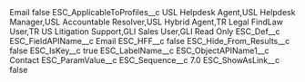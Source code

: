 <?xml version="1.0" encoding="UTF-8"?>
<CustomMetadata xmlns="http://soap.sforce.com/2006/04/metadata" xmlns:xsi="http://www.w3.org/2001/XMLSchema-instance" xmlns:xsd="http://www.w3.org/2001/XMLSchema">
    <label>Email</label>
    <protected>false</protected>
    <values>
        <field>ESC_ApplicableToProfiles__c</field>
        <value xsi:type="xsd:string">USL Helpdesk Agent,USL Helpdesk Manager,USL Accountable Resolver,USL Hybrid Agent,TR Legal FindLaw User,TR US Litigation Support,GLI Sales User,GLI Read Only</value>
    </values>
    <values>
        <field>ESC_Def__c</field>
        <value xsi:nil="true"/>
    </values>
    <values>
        <field>ESC_FieldAPIName__c</field>
        <value xsi:type="xsd:string">Email</value>
    </values>
    <values>
        <field>ESC_HFF__c</field>
        <value xsi:type="xsd:boolean">false</value>
    </values>
    <values>
        <field>ESC_Hide_From_Results__c</field>
        <value xsi:type="xsd:boolean">false</value>
    </values>
    <values>
        <field>ESC_IsKey__c</field>
        <value xsi:type="xsd:boolean">true</value>
    </values>
    <values>
        <field>ESC_LabelName__c</field>
        <value xsi:nil="true"/>
    </values>
    <values>
        <field>ESC_ObjectAPIName1__c</field>
        <value xsi:type="xsd:string">Contact</value>
    </values>
    <values>
        <field>ESC_ParamValue__c</field>
        <value xsi:nil="true"/>
    </values>
    <values>
        <field>ESC_Sequence__c</field>
        <value xsi:type="xsd:double">7.0</value>
    </values>
    <values>
        <field>ESC_ShowAsLink__c</field>
        <value xsi:type="xsd:boolean">false</value>
    </values>
</CustomMetadata>
